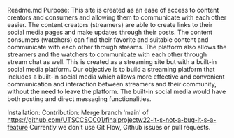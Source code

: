 Readme.md
Purpose: This site is created as an ease of access to content creators and consumers and allowing them to communicate with each other easier. The content creators (streamers) are able to create links to their social media pages and make updates through their posts. The content consumers (watchers) can find their favorite and suitable content and communicate with each other through streams. The platform also allows the streamers and the watchers to communicate with each other through stream chat as well. This is created as a streaming site but with a built-in social media platform. Our objective is to build a streaming platform that includes a built-in social media which allows more effective and convenient communication and interaction between streamers and their community, without the need to leave the platform. The built-in social media would have both posting and direct messaging functionalities.


Installation:
Contribution: Merge branch 'main' of
https://github.com/UTSCCSCC01/finalprojectw22-it-s-not-a-bug-it-s-a-feature
Currently we don’t use Git Flow, Github issues or pull requests. 
